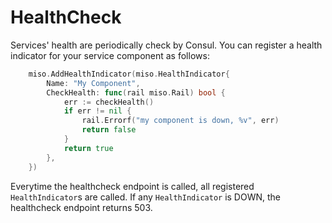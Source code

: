 # HealthCheck

Services' health are periodically check by Consul. You can register a health indicator for your service component as follows:

```go
    miso.AddHealthIndicator(miso.HealthIndicator{
        Name: "My Component",
        CheckHealth: func(rail miso.Rail) bool {
            err := checkHealth()
            if err != nil {
                rail.Errorf("my component is down, %v", err)
                return false
            }
            return true
        },
    })
```

Everytime the healthcheck endpoint is called, all registered `HealthIndicator`s are called. If any `HealthIndicator` is DOWN, the healthcheck endpoint returns 503.